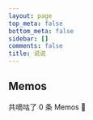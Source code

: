 ```yaml
---
layout: page
top_meta: false
bottom_meta: false
sidebar: []
comments: false
title: 说说
---
```


<div id="memos" class=""></div>
<div class="container">
  <h2 class="title">Memos</h2>
  <p>共嘀咕了 <span id="memosCount">0</span> 条 Memos 🎉</p>
  <div id="memos">
    <!-- 嘀咕加载在这里 -->
  </div>
</div>

<script type="text/javascript">
  var memos = {
    host: "https://dusays-memos.itisn.cyou/", //修改为自己部署 Memos 的网址，末尾有 / 斜杠
    limit: "10", //默认每次显示 10条
    creatorId: "1", //默认为 101用户 https://demo.usememos.com/u/101
    domId: "#memos", //默认为 #memos
  };
</script>

<!-- 注意替换 JS 资源文件的路径 -->
<script type="text/javascript" src="https://npm.elemecdn.com/marked/marked.min.js"></script>
<script type="text/javascript" src="https://npm.elemecdn.com/pangu/dist/browser/pangu.min.js"></script>
<script type="text/javascript" src="https://npm.elemecdn.com/moment/min/moment.min.js"></script>
<script type="text/javascript" src="https://cdn.dusays.com/moment.twitter.min.js"></script>
<script type="text/javascript" src="https://cdn.dusays.com/memos.js"></script>
